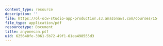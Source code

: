 ```yaml
---
content_type: resource
description: ''
file: https://ol-ocw-studio-app-production.s3.amazonaws.com/courses/15-783j-product-design-and-development-spring-2006/625648fe30615b7249f161ea498555d3_anyonecan.pdf
file_type: application/pdf
resourcetype: Document
title: anyonecan.pdf
uid: 625648fe-3061-5b72-49f1-61ea498555d3
---
```

